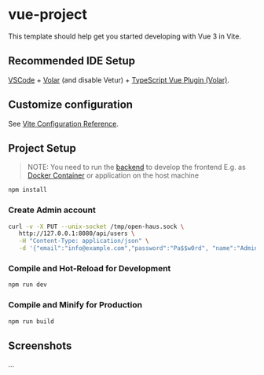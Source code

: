 # vue-project

This template should help get you started developing with Vue 3 in Vite.

## Recommended IDE Setup

[VSCode](https://code.visualstudio.com/) + [Volar](https://marketplace.visualstudio.com/items?itemName=johnsoncodehk.volar) (and disable Vetur) + [TypeScript Vue Plugin (Volar)](https://marketplace.visualstudio.com/items?itemName=johnsoncodehk.vscode-typescript-vue-plugin).

## Customize configuration

See [Vite Configuration Reference](https://vitejs.dev/config/).

## Project Setup

> NOTE: You need to run the [backend](https://github.com/OpenHausIO/backend) to develop the frontend
> E.g. as [Docker Container](https://github.com/OpenHausIO/backend/blob/main/docs/DOCKER.md) or application on the host machine

```sh
npm install
```

### Create Admin account
```sh
curl -v -X PUT --unix-socket /tmp/open-haus.sock \
   http://127.0.0.1:8080/api/users \
   -H "Content-Type: application/json" \
   -d '{"email":"info@example.com","password":"Pa$$w0rd", "name":"Administrator", "enabled": "true", "admin": "true"}'
```

### Compile and Hot-Reload for Development

```sh
npm run dev
```

### Compile and Minify for Production

```sh
npm run build
```


## Screenshots
...

